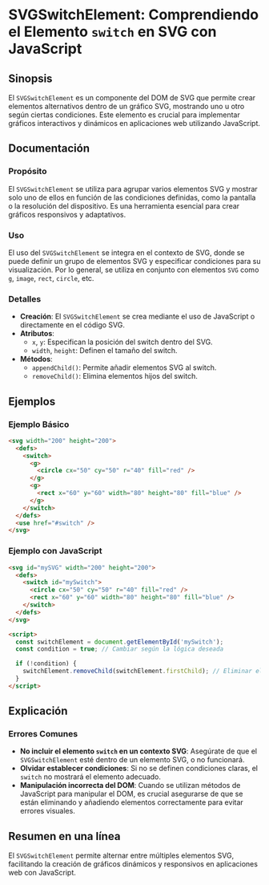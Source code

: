 <!--
Meta Description: # SVGSwitchElement: Comprendiendo el Elemento `switch` en SVG con JavaScript ## Sinopsis El `SVGSwitchElement` es un componente del DOM de SVG que per...
Meta Keywords: svg, switch, del, elementos, svgswitchelement
-->

# SVGSwitchElement: Comprendiendo el Elemento `switch` en SVG con JavaScript

## Sinopsis
El `SVGSwitchElement` es un componente del DOM de SVG que permite crear elementos alternativos dentro de un gráfico SVG, mostrando uno u otro según ciertas condiciones. Este elemento es crucial para implementar gráficos interactivos y dinámicos en aplicaciones web utilizando JavaScript.

## Documentación
### Propósito
El `SVGSwitchElement` se utiliza para agrupar varios elementos SVG y mostrar solo uno de ellos en función de las condiciones definidas, como la pantalla o la resolución del dispositivo. Es una herramienta esencial para crear gráficos responsivos y adaptativos.

### Uso
El uso del `SVGSwitchElement` se integra en el contexto de SVG, donde se puede definir un grupo de elementos SVG y especificar condiciones para su visualización. Por lo general, se utiliza en conjunto con elementos `SVG` como `g`, `image`, `rect`, `circle`, etc.

### Detalles
- **Creación**: El `SVGSwitchElement` se crea mediante el uso de JavaScript o directamente en el código SVG.
- **Atributos**: 
  - `x`, `y`: Especifican la posición del switch dentro del SVG.
  - `width`, `height`: Definen el tamaño del switch.
- **Métodos**: 
  - `appendChild()`: Permite añadir elementos SVG al switch.
  - `removeChild()`: Elimina elementos hijos del switch.

## Ejemplos
### Ejemplo Básico
```html
<svg width="200" height="200">
  <defs>
    <switch>
      <g>
        <circle cx="50" cy="50" r="40" fill="red" />
      </g>
      <g>
        <rect x="60" y="60" width="80" height="80" fill="blue" />
      </g>
    </switch>
  </defs>
  <use href="#switch" />
</svg>
```

### Ejemplo con JavaScript
```html
<svg id="mySVG" width="200" height="200">
  <defs>
    <switch id="mySwitch">
      <circle cx="50" cy="50" r="40" fill="red" />
      <rect x="60" y="60" width="80" height="80" fill="blue" />
    </switch>
  </defs>
</svg>

<script>
  const switchElement = document.getElementById('mySwitch');
  const condition = true; // Cambiar según la lógica deseada

  if (!condition) {
    switchElement.removeChild(switchElement.firstChild); // Eliminar el círculo
  }
</script>
```

## Explicación
### Errores Comunes
- **No incluir el elemento `switch` en un contexto SVG**: Asegúrate de que el `SVGSwitchElement` esté dentro de un elemento SVG, o no funcionará.
- **Olvidar establecer condiciones**: Si no se definen condiciones claras, el `switch` no mostrará el elemento adecuado.
- **Manipulación incorrecta del DOM**: Cuando se utilizan métodos de JavaScript para manipular el DOM, es crucial asegurarse de que se están eliminando y añadiendo elementos correctamente para evitar errores visuales.

## Resumen en una línea
El `SVGSwitchElement` permite alternar entre múltiples elementos SVG, facilitando la creación de gráficos dinámicos y responsivos en aplicaciones web con JavaScript.